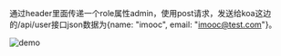 通过header里面传递一个role属性admin，使用post请求，发送给koa这边的/api/user接口json数据为{name: "imooc", email: "imooc@test.com"}。

![demo](D:\MyCODE\imooc-learning\week5\1-6\demo.gif)